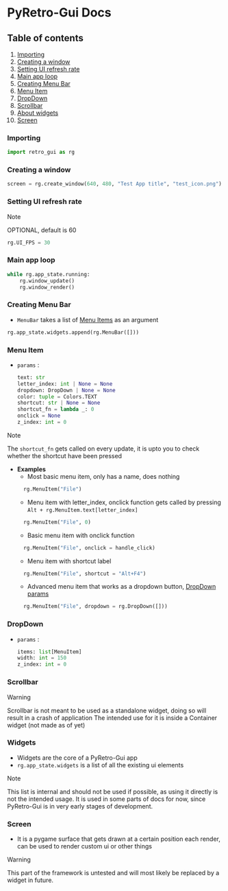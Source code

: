 # PyRetro-Gui Docs

## Table of contents
1. [Importing](#Importing)
2. [Creating a window](#Creating-a-window)
3. [Setting UI refresh rate](#Setting-UI-refresh-rate)
4. [Main app loop](#Main-app-loop)
5. [Creating Menu Bar](#Creating-Menu-Bar)
6. [Menu Item](#Menu-Item)
7. [DropDown](#DropDown)
8. [Scrollbar](#Scrollbar)
9. [About widgets](#Widgets)
10. [Screen](#Screen)


### Importing
```python
import retro_gui as rg
```

### Creating a window
```python
screen = rg.create_window(640, 480, "Test App title", "test_icon.png")
```

### Setting UI refresh rate 
> [!NOTE]
> OPTIONAL, default is 60
```python
rg.UI_FPS = 30
```

### Main app loop
```python
while rg.app_state.running:
    rg.window_update()
    rg.window_render()
```

### Creating Menu Bar
- `MenuBar` takes a list of [Menu Items](#Menu-Item) as an argument
```python
rg.app_state.widgets.append(rg.MenuBar([]))
```

### Menu Item
- `params` :
  ```python
  text: str
  letter_index: int | None = None
  dropdown: DropDown | None = None
  color: tuple = Colors.TEXT
  shortcut: str | None = None
  shortcut_fn = lambda _: 0
  onclick = None
  z_index: int = 0
  ```
> [!NOTE]
> The `shortcut_fn` gets called on every update, it is upto you to check whether the shortcut have been pressed

- **Examples**
    - Most basic menu item, only has a name, does nothing
  ```python
    rg.MenuItem("File")
  ```
    - Menu item with letter_index, onclick function gets called by pressing `Alt + rg.MenuItem.text[letter_index]`
  ```python
    rg.MenuItem("File", 0)
  ```
    - Basic menu item with onclick function
  ```python
    rg.MenuItem("File", onclick = handle_click)
  ```
    - Menu item with shortcut label
  ```python
    rg.MenuItem("File", shortcut = "Alt+F4")
  ```
    - Advanced menu item that works as a dropdown button, [DropDown params](#DropDown)
  ```python
    rg.MenuItem("File", dropdown = rg.DropDown([]))
  ```

### DropDown
- `params` :
  ```python
  items: list[MenuItem]
  width: int = 150
  z_index: int = 0
  ```


### Scrollbar
> [!WARNING]
> Scrollbar is not meant to be used as a standalone widget, doing so will result in a crash of application
> The intended use for it is inside a Container widget (not made as of yet)


### Widgets
- Widgets are the core of a PyRetro-Gui app
- `rg.app_state.widgets` is a list of all the existing ui elements
> [!NOTE]
> This list is internal and should not be used if possible, as using it directly is not the intended usage.
> It is used in some parts of docs for now, since PyRetro-Gui is in very early stages of development.

### Screen
- It is a pygame surface that gets drawn at a certain position each render, can be used to render custom ui or other things
> [!WARNING]
> This part of the framework is untested and will most likely be replaced by a widget in future.


